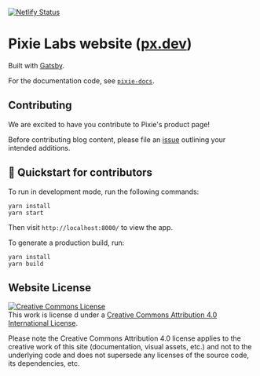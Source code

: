 
[![Netlify Status](https://api.netlify.com/api/v1/badges/27e33099-7489-49fd-b235-c1653e5f4224/deploy-status)](https://app.netlify.com/sites/px-dev/deploys)

# Pixie Labs website ([px.dev](https://px.dev/))

Built with [Gatsby](https://www.gatsbyjs.com/).

For the documentation code, see [`pixie-docs`](https://github.com/pixie-labs/pixie-docs).

## Contributing

We are excited to have you contribute to Pixie's product page!

Before contributing blog content, please file an [issue](https://github.com/pixie-labs/px.dev/issues/new) outlining your intended additions.

## 🚀 Quickstart for contributors

To run in development mode, run the following commands:

```shell
yarn install
yarn start
```

Then visit `http://localhost:8000/` to view the app.

To generate a production build, run:

```shell
yarn install
yarn build
```

## Website License

<a rel="license" href="http://creativecommons.org/licenses/by/4.0/"><img alt="Creative Commons License" style="border-width:0" src="https://i.creativecommons.org/l/by/4.0/88x31.png" /></a><br />This work is license
d under a <a rel="license" href="http://creativecommons.org/licenses/by/4.0/">Creative Commons Attribution 4.0 International License</a>.

Please note the Creative Commons Attribution 4.0 license applies to the creative work of this site (documentation, visual assets, etc.) and not to the underlying code and does not supersede any licenses of the source code, its dependencies, etc.
